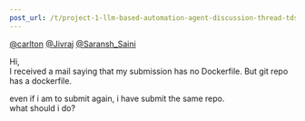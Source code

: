 ```yaml
---
post_url: /t/project-1-llm-based-automation-agent-discussion-thread-tds-jan-2025/164277/576
---
```

[@carlton](/u/carlton) [@Jivraj](/u/jivraj) [@Saransh\_Saini](/u/saransh_saini)

Hi,  
I received a mail saying that my submission has no Dockerfile. But git repo has a dockerfile.

even if i am to submit again, i have submit the same repo.  
what should i do?